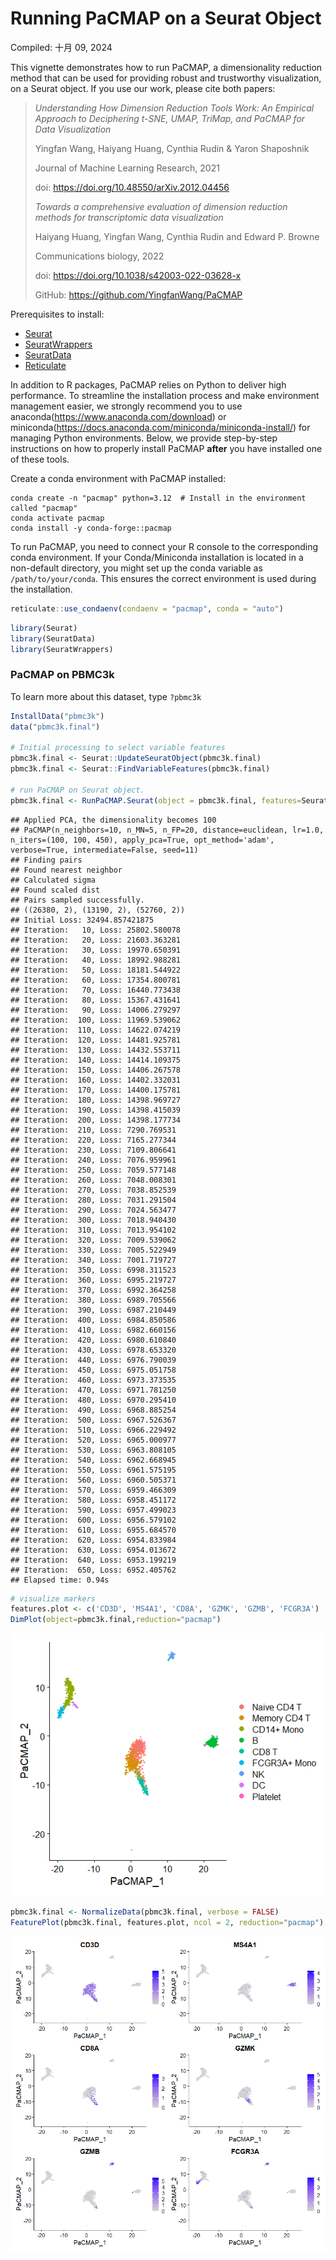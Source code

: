Running PaCMAP on a Seurat Object
================
Compiled: 十月 09, 2024

This vignette demonstrates how to run PaCMAP, a dimensionality reduction
method that can be used for providing robust and trustworthy
visualization, on a Seurat object. If you use our work, please cite both
papers:

> *Understanding How Dimension Reduction Tools Work: An Empirical
> Approach to Deciphering t-SNE, UMAP, TriMap, and PaCMAP for Data
> Visualization*
>
> Yingfan Wang, Haiyang Huang, Cynthia Rudin & Yaron Shaposhnik
>
> Journal of Machine Learning Research, 2021
>
> doi: <https://doi.org/10.48550/arXiv.2012.04456>
>
> *Towards a comprehensive evaluation of dimension reduction methods for
> transcriptomic data visualization*
>
> Haiyang Huang, Yingfan Wang, Cynthia Rudin and Edward P. Browne
>
> Communications biology, 2022
>
> doi: <https://doi.org/10.1038/s42003-022-03628-x>
>
> GitHub: <https://github.com/YingfanWang/PaCMAP>

Prerequisites to install:

- [Seurat](https://satijalab.org/seurat/install)
- [SeuratWrappers](https://github.com/satijalab/seurat-wrappers)
- [SeuratData](https://github.com/satijalab/seurat-data)
- [Reticulate](https://rstudio.github.io/reticulate/)

In addition to R packages, PaCMAP relies on Python to deliver high
performance. To streamline the installation process and make environment
management easier, we strongly recommend you to use
anaconda(<https://www.anaconda.com/download>) or
miniconda(<https://docs.anaconda.com/miniconda/miniconda-install/>) for
managing Python environments. Below, we provide step-by-step
instructions on how to properly install PaCMAP **after** you have
installed one of these tools.

Create a conda environment with PaCMAP installed:

``` conda
conda create -n "pacmap" python=3.12  # Install in the environment called "pacmap"
conda activate pacmap
conda install -y conda-forge::pacmap
```

To run PaCMAP, you need to connect your R console to the corresponding
conda environment. If your Conda/Miniconda installation is located in a
non-default directory, you might set up the conda variable as
`/path/to/your/conda`. This ensures the correct environment is used
during the installation.

``` r
reticulate::use_condaenv(condaenv = "pacmap", conda = "auto")
```

``` r
library(Seurat)
library(SeuratData)
library(SeuratWrappers)
```

### PaCMAP on PBMC3k

To learn more about this dataset, type `?pbmc3k`

``` r
InstallData("pbmc3k")
data("pbmc3k.final")

# Initial processing to select variable features
pbmc3k.final <- Seurat::UpdateSeuratObject(pbmc3k.final)
pbmc3k.final <- Seurat::FindVariableFeatures(pbmc3k.final)

# run PaCMAP on Seurat object. 
pbmc3k.final <- RunPaCMAP.Seurat(object = pbmc3k.final, features=Seurat::VariableFeatures(pbmc3k.final))
```

    ## Applied PCA, the dimensionality becomes 100
    ## PaCMAP(n_neighbors=10, n_MN=5, n_FP=20, distance=euclidean, lr=1.0, n_iters=(100, 100, 450), apply_pca=True, opt_method='adam', verbose=True, intermediate=False, seed=11)
    ## Finding pairs
    ## Found nearest neighbor
    ## Calculated sigma
    ## Found scaled dist
    ## Pairs sampled successfully.
    ## ((26380, 2), (13190, 2), (52760, 2))
    ## Initial Loss: 32494.857421875
    ## Iteration:   10, Loss: 25802.580078
    ## Iteration:   20, Loss: 21603.363281
    ## Iteration:   30, Loss: 19970.650391
    ## Iteration:   40, Loss: 18992.988281
    ## Iteration:   50, Loss: 18181.544922
    ## Iteration:   60, Loss: 17354.800781
    ## Iteration:   70, Loss: 16440.773438
    ## Iteration:   80, Loss: 15367.431641
    ## Iteration:   90, Loss: 14006.279297
    ## Iteration:  100, Loss: 11969.539062
    ## Iteration:  110, Loss: 14622.074219
    ## Iteration:  120, Loss: 14481.925781
    ## Iteration:  130, Loss: 14432.553711
    ## Iteration:  140, Loss: 14414.109375
    ## Iteration:  150, Loss: 14406.267578
    ## Iteration:  160, Loss: 14402.332031
    ## Iteration:  170, Loss: 14400.175781
    ## Iteration:  180, Loss: 14398.969727
    ## Iteration:  190, Loss: 14398.415039
    ## Iteration:  200, Loss: 14398.177734
    ## Iteration:  210, Loss: 7290.769531
    ## Iteration:  220, Loss: 7165.277344
    ## Iteration:  230, Loss: 7109.806641
    ## Iteration:  240, Loss: 7076.959961
    ## Iteration:  250, Loss: 7059.577148
    ## Iteration:  260, Loss: 7048.008301
    ## Iteration:  270, Loss: 7038.852539
    ## Iteration:  280, Loss: 7031.291504
    ## Iteration:  290, Loss: 7024.563477
    ## Iteration:  300, Loss: 7018.940430
    ## Iteration:  310, Loss: 7013.954102
    ## Iteration:  320, Loss: 7009.539062
    ## Iteration:  330, Loss: 7005.522949
    ## Iteration:  340, Loss: 7001.719727
    ## Iteration:  350, Loss: 6998.311523
    ## Iteration:  360, Loss: 6995.219727
    ## Iteration:  370, Loss: 6992.364258
    ## Iteration:  380, Loss: 6989.705566
    ## Iteration:  390, Loss: 6987.210449
    ## Iteration:  400, Loss: 6984.850586
    ## Iteration:  410, Loss: 6982.660156
    ## Iteration:  420, Loss: 6980.610840
    ## Iteration:  430, Loss: 6978.653320
    ## Iteration:  440, Loss: 6976.790039
    ## Iteration:  450, Loss: 6975.051758
    ## Iteration:  460, Loss: 6973.373535
    ## Iteration:  470, Loss: 6971.781250
    ## Iteration:  480, Loss: 6970.295410
    ## Iteration:  490, Loss: 6968.885254
    ## Iteration:  500, Loss: 6967.526367
    ## Iteration:  510, Loss: 6966.229492
    ## Iteration:  520, Loss: 6965.000977
    ## Iteration:  530, Loss: 6963.808105
    ## Iteration:  540, Loss: 6962.668945
    ## Iteration:  550, Loss: 6961.575195
    ## Iteration:  560, Loss: 6960.505371
    ## Iteration:  570, Loss: 6959.466309
    ## Iteration:  580, Loss: 6958.451172
    ## Iteration:  590, Loss: 6957.499023
    ## Iteration:  600, Loss: 6956.579102
    ## Iteration:  610, Loss: 6955.684570
    ## Iteration:  620, Loss: 6954.833984
    ## Iteration:  630, Loss: 6954.013672
    ## Iteration:  640, Loss: 6953.199219
    ## Iteration:  650, Loss: 6952.405762
    ## Elapsed time: 0.94s

``` r
# visualize markers
features.plot <- c('CD3D', 'MS4A1', 'CD8A', 'GZMK', 'GZMB', 'FCGR3A')
DimPlot(object=pbmc3k.final,reduction="pacmap")
```

![](pacmap_files/figure-gfm/explore-1.png)<!-- -->

``` r
pbmc3k.final <- NormalizeData(pbmc3k.final, verbose = FALSE) 
FeaturePlot(pbmc3k.final, features.plot, ncol = 2, reduction="pacmap")
```

![](pacmap_files/figure-gfm/explore2-1.png)<!-- -->
